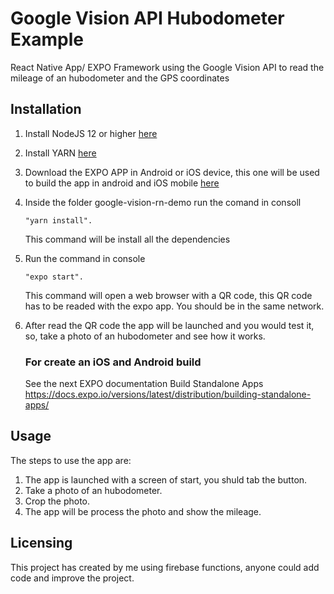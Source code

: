 # Google Vision API Hubodometer Example
React Native App/ EXPO Framework using the Google Vision API to read the mileage of an hubodometer and the GPS coordinates

## Installation

1. Install NodeJS 12 or higher [here](https://nodejs.org/es/)
2. Install YARN [here](https://yarnpkg.com/lang/en/)
3. Download the EXPO APP in Android or iOS device, this one will be used to build the app in android and iOS mobile [here](https://expo.io/learn)
4. Inside the folder  google-vision-rn-demo run the comand in consoll 
    ``` 
    "yarn install". 
    ```
    This command will be install all the dependencies
5. Run the command in console 
    ``` 
    "expo start". 
    ```
    This command will open a web browser with a QR code, this QR code has to be readed with the expo app. You should be in the same network.
6. After read the QR code the app will be launched and you would test it, so, take a photo of an hubodometer and see how it works. 

    ### For create an iOS and Android build
    
    See the next EXPO documentation Build Standalone Apps https://docs.expo.io/versions/latest/distribution/building-standalone-apps/

## Usage
The steps to use the app are:
1. The app is launched with a screen of start, you shuld tab the button.
2. Take a photo of an hubodometer.
3. Crop the photo. 
4. The app will be process the photo and show the mileage.

## Licensing
This project has created by me using firebase functions, anyone could add code and improve the project.
